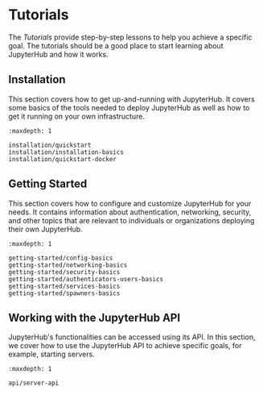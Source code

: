 # Tutorials

The *Tutorials* provide step-by-step lessons to help you achieve a specific goal. The tutorials should be a good place to start learning about JupyterHub and how it works.

## Installation

This section covers how to get up-and-running with JupyterHub. It covers
some basics of the tools needed to deploy JupyterHub as well as how to get it
running on your own infrastructure.

```{toctree}
:maxdepth: 1

installation/quickstart
installation/installation-basics
installation/quickstart-docker
```

## Getting Started

This section covers how to configure and customize JupyterHub for your
needs. It contains information about authentication, networking, security, and
other topics that are relevant to individuals or organizations deploying their
own JupyterHub.

```{toctree}
:maxdepth: 1

getting-started/config-basics
getting-started/networking-basics
getting-started/security-basics
getting-started/authenticators-users-basics
getting-started/services-basics
getting-started/spawners-basics
```

## Working with the JupyterHub API

JupyterHub's functionalities can be accessed using its API. In this section, we cover how to use the JupyterHub API to achieve specific goals, for example, starting servers. 

```{toctree}
:maxdepth: 1

api/server-api
```